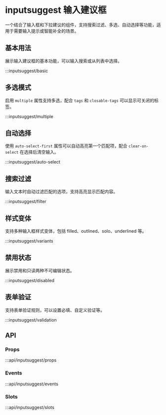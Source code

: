 # inputsuggest 输入建议框

一个结合了输入框和下拉建议的组件，支持搜索过滤、多选、自动选择等功能，适用于需要输入提示或智能补全的场景。

## 基本用法

展示输入建议框的基本功能，可以输入搜索或从列表中选择。

:::inputsuggest/basic

## 多选模式

启用 `multiple` 属性支持多选，配合 `tags` 和 `closable-tags` 可以显示可关闭的标签。

:::inputsuggest/multiple

## 自动选择

使用 `auto-select-first` 属性可以自动高亮第一个匹配项，配合 `clear-on-select` 在选择后清空输入。

:::inputsuggest/auto-select

## 搜索过滤

输入文本时自动过滤匹配的选项，支持高亮显示匹配内容。

:::inputsuggest/filter

## 样式变体

支持多种输入框样式变体，包括 filled、outlined、solo、underlined 等。

:::inputsuggest/variants

## 禁用状态

展示禁用和只读两种不可编辑状态。

:::inputsuggest/disabled

## 表单验证

支持表单验证规则，可以设置必填、自定义验证等。

:::inputsuggest/validation

## API

### Props
:::api/inputsuggest/props

### Events
:::api/inputsuggest/events

### Slots
:::api/inputsuggest/slots